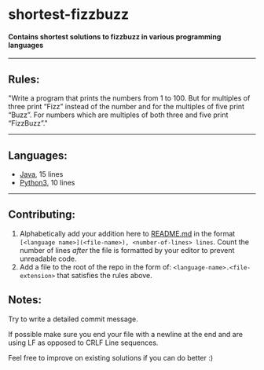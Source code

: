 # shortest-fizzbuzz
#### Contains shortest solutions to fizzbuzz in various programming languages

** **

## Rules:
"Write a program that prints the numbers from 1 to 100. But for multiples of three print “Fizz” instead of the number and for the multiples of five print “Buzz”. For numbers which are multiples of both three and five print “FizzBuzz”."

** **

## Languages:
- [Java](Java.java), 15 lines
- [Python3](Python3.py), 10 lines

** **

## Contributing:
1. Alphabetically add your addition here to [README.md](README.md) in the format `[<language name>](<file-name>), <number-of-lines> lines`. Count the number of lines _after_ the file is formatted by your editor to prevent unreadable code. 
2. Add a file to the root of the repo in the form of: `<language-name>.<file-extension>` that satisfies the rules above. 

## Notes:
Try to write a detailed commit message.

If possible make sure you end your file with a newline at the end and are using LF as opposed to CRLF Line sequences.

Feel free to improve on existing solutions if you can do better :)

